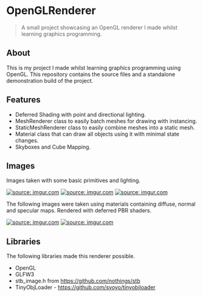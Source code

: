 # OpenGLRenderer
> A small project showcasing an OpenGL renderer I made whilst learning graphics programming.

## About

This is my project I made whilst learning graphics programming using OpenGL. This repository contains the source files and a standalone demonstration build of the project.

## Features

* Deferred Shading with point and directional lighting.
* MeshRenderer class to easily batch meshes for drawing with instancing.
* StaticMeshRenderer class to easily combine meshes into a static mesh.
* Material class that can draw all objects using it with minimal state changes.
* Skyboxes and Cube Mapping.

## Images

Images taken with some basic primitives and lighting.

<a href="https://imgur.com/7hasjSZ"><img src="https://i.imgur.com/k2RIITL.png" title="source: imgur.com" /></a>
<a href="https://imgur.com/7hasjSZ"><img src="https://i.imgur.com/FssHbmC.png" title="source: imgur.com" /></a>
<a href="https://imgur.com/7hasjSZ"><img src="https://i.imgur.com/AzM9MQi.png" title="source: imgur.com" /></a>

The following images were taken using materials containing diffuse, normal and specular maps. Rendered with deferred PBR shaders.

<a href="https://imgur.com/7hasjSZ"><img src="https://i.imgur.com/7hasjSZ.png" title="source: imgur.com" /></a>
<a href="https://imgur.com/s60Pf6c"><img src="https://i.imgur.com/s60Pf6c.png" title="source: imgur.com" /></a>

## Libraries

The following libraries made this renderer possible.

* OpenGL
* GLFW3
* stb_image.h from https://github.com/nothings/stb
* TinyObjLoader - https://github.com/syoyo/tinyobjloader
